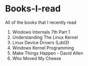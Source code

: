# Books-I-read
All of the books that I recently read

1. Windows Internals 7th Part 1
2. Understanding The Linux Kernel
3. Linux Device Drivers (Ldd3)
4. Windows Kernel Programming
5. Make Things Happen - David Allen
6. Who Moved My Cheese
